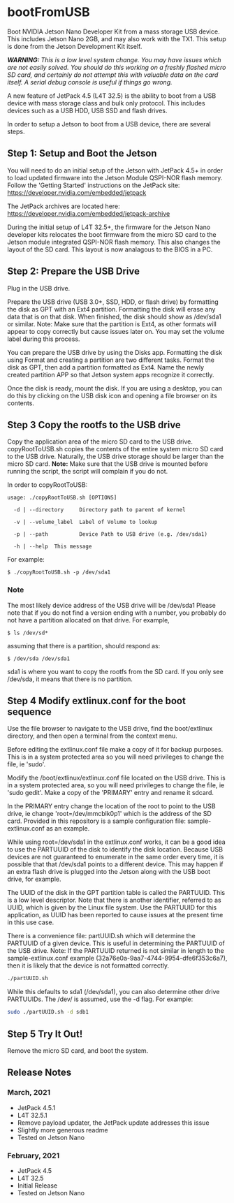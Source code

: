 # bootFromUSB
Boot NVIDIA Jetson Nano Developer Kit from a mass storage USB device. This includes Jetson Nano 2GB, and may also work with the TX1. This setup is done from the Jetson Development Kit itself.

<em><b>WARNING: </b>This is a low level system change. You may have issues which are not easily solved. You should do this working on a freshly flashed micro SD card, and certainly do not attempt this with valuable data on the card itself. A serial debug console is useful if things go wrong. </em>

A new feature of JetPack 4.5 (L4T 32.5) is the ability to boot from a USB device with mass storage class and bulk only protocol. This includes devices such as a USB HDD, USB SSD and flash drives.

In order to setup a Jetson to boot from a USB device, there are several steps.


## Step 1: Setup and Boot the Jetson
You will need to do an initial setup of the Jetson with JetPack 4.5+ in order to load updated firmware into the Jetson Module QSPI-NOR flash memory. Follow the 'Getting Started' instructions on the JetPack site: https://developer.nvidia.com/embedded/jetpack

The JetPack archives are located here: https://developer.nvidia.com/embedded/jetpack-archive

During the initial setup of L4T 32.5+, the firmware for the Jetson Nano developer kits relocates the boot firmware from the micro SD card to the Jetson module integrated QSPI-NOR flash memory. This also changes the layout of the SD card. This layout is now analagous to the BIOS in a PC.

## Step 2: Prepare the USB Drive
Plug in the USB drive.

Prepare the USB drive (USB 3.0+, SSD, HDD, or flash drive) by formatting the disk as GPT with an Ext4 partition. Formatting the disk will erase any data that is on that disk. When finished, the disk should show as /dev/sda1 or similar. Note: Make sure that the partition is Ext4, as other formats will appear to copy correctly but cause issues later on. You may set the volume label during this process.

You can prepare the USB drive by using the Disks app. Formatting the disk using Format and creating a partition are two different tasks. Format the disk as GPT, then add a partition formatted as Ext4. Name the newly created partition APP so that Jetson system apps recognize it correctly.

Once the disk is ready, mount the disk. If you are using a desktop, you can do this by clicking on the USB disk icon and opening a file browser on its contents.

## Step 3 Copy the rootfs to the USB drive
Copy the application area of the micro SD card to the USB drive. copyRootToUSB.sh copies the contents of the entire system micro SD card to the USB drive. Naturally, the USB drive storage should be larger than the micro SD card. <b>Note:</b> Make sure that the USB drive is mounted before running the script, the script will complain if you do not. 


In order to copyRootToUSB:

```
usage: ./copyRootToUSB.sh [OPTIONS]

  -d | --directory     Directory path to parent of kernel

  -v | --volume_label  Label of Volume to lookup

  -p | --path          Device Path to USB drive (e.g. /dev/sda1)

  -h | --help  This message
  ```
For example:

```
$ ./copyRootToUSB.sh -p /dev/sda1
```

<h3>Note</h3>

The most likely device address of the USB drive will be /dev/sda1 Please note that if you do not find a version ending with a number, you probably do not have a partition allocated on that drive. For example,

```
$ ls /dev/sd*
```

assuming that there is a partition, should respond as:

```
$ /dev/sda /dev/sda1
```

sda1 is where you want to copy the rootfs from the SD card. If you only see /dev/sda, it means that there is no partition.


## Step 4 Modify extlinux.conf for the boot sequence
Use the file browser to navigate to the USB drive, find the boot/extlinux directory, and then open a terminal from the context menu.

Before editing the extlinux.conf file make a copy of it for backup purposes. This is in a system protected area so you will need privileges to change the file, ie 'sudo'.

Modify the /boot/extlinux/extlinux.conf file located on the USB drive. This is in a system protected area, so you will need privileges to change the file, ie 'sudo gedit'. Make a copy of the 'PRIMARY' entry and rename it sdcard.

In the PRIMARY entry change the location of the root to point to the USB drive, ie change 'root=/dev/mmcblk0p1' which is the address of the SD card. Provided in this repository is a sample configuration file: sample-extlinux.conf as an example.

While using root=/dev/sda1 in the extlinux.conf works, it can be a good idea to use the PARTUUID of the disk to identify the disk location. Because USB devices are not guaranteed to enumerate in the same order every time, it is possible that that /dev/sda1 points to a different device. This may happen if an extra flash drive is plugged into the Jetson along with the USB boot drive, for example.

The UUID of the disk in the GPT partition table is called the PARTUUID. This is a low level descriptor. Note that there is another identifier, referred to as UUID, which is given by the Linux file system. Use the PARTUUID for this application, as UUID has been reported to cause issues at the present time in this use case. 

There is a convenience file: partUUID.sh which will determine the PARTUUID of a given device. This is useful in determining the PARTUUID of the USB drive. Note: If the PARTUUID returned is not similar in length to the sample-extlinux.conf example (32a76e0a-9aa7-4744-9954-dfe6f353c6a7), then it is likely that the device is not formatted correctly.

```bash
./partUUID.sh
```

While this defaults to sda1 (/dev/sda1), you can also determine other drive PARTUUIDs. The /dev/ is assumed, use the -d flag. For example:

```bash
sudo ./partUUID.sh -d sdb1
```

## Step 5 Try It Out!

Remove the micro SD card, and boot the system.


<h2>Release Notes</h2>
<h3>March, 2021</h3>

* JetPack 4.5.1
* L4T 32.5.1
* Remove payload updater, the JetPack update addresses this issue
* Slightly more generous readme
* Tested on Jetson Nano


<h3>February, 2021</h3>

* JetPack 4.5
* L4T 32.5
* Initial Release
* Tested on Jetson Nano





